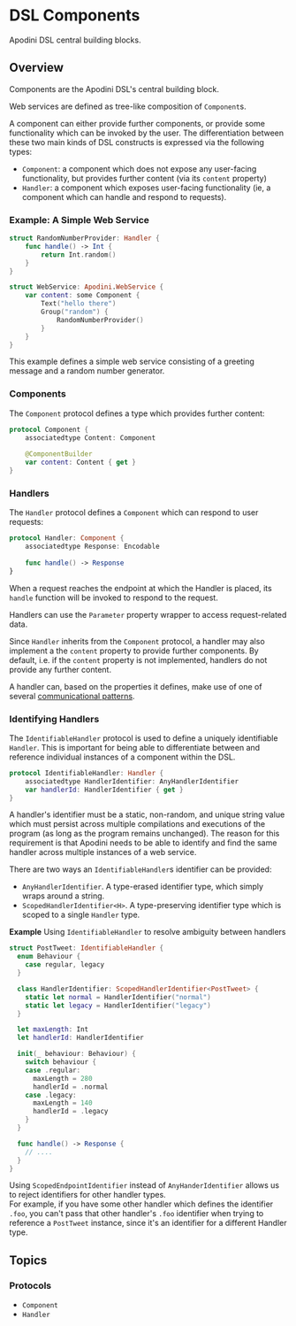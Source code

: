 # DSL Components

Apodini DSL central building blocks.

## Overview

Components are the Apodini DSL's central building block.

Web services are defined as tree-like composition of `Component`s.

A component can either provide further components, or provide some functionality which can be invoked by the user.
The differentiation between these two main kinds of DSL constructs is expressed via the following types:

- `Component`: a component which does not expose any user-facing functionality, but provides further content (via its `content` property)
- `Handler`: a component which exposes user-facing functionality (ie, a component which can handle and respond to requests).

### Example: A Simple Web Service

```swift
struct RandomNumberProvider: Handler {
    func handle() -> Int {
        return Int.random()
    }
}

struct WebService: Apodini.WebService {
    var content: some Component {
        Text("hello there")
        Group("random") {
            RandomNumberProvider()
        }
    }
}
```

This example defines a simple web service consisting of a greeting message and a random number generator.

### Components

The `Component` protocol defines a type which provides further content:

```swift
protocol Component {
    associatedtype Content: Component
    
    @ComponentBuilder
    var content: Content { get }
}
```

### Handlers

The `Handler` protocol defines a `Component` which can respond to user requests:

```swift
protocol Handler: Component {
    associatedtype Response: Encodable
    
    func handle() -> Response
}
```

When a request reaches the endpoint at which the Handler is placed, its `handle` function will be invoked to respond to the request.

Handlers can use the ``Parameter`` property wrapper to access request-related data.

Since `Handler` inherits from the `Component` protocol, a handler may also implement a the `content` property to provide further components. By default, i.e. if the `content` property is not implemented, handlers do not provide any further content.

A handler can, based on the properties it defines, make use of one of several [communicational patterns](https://github.com/Apodini/Apodini/tree/develop/Documentation/Communicational%20Patterns).



### Identifying Handlers


The `IdentifiableHandler` protocol is used to define a uniquely identifiable `Handler`.
This is important for being able to differentiate between and reference individual instances of a component within the DSL.

```swift
protocol IdentifiableHandler: Handler {
    associatedtype HandlerIdentifier: AnyHandlerIdentifier
    var handlerId: HandlerIdentifier { get }
}
```

A handler's identifier must be a static, non-random, and unique string value which must persist across multiple compilations and executions of the program (as long as the program remains unchanged). The reason for this requirement is that Apodini needs to be able to identify and find the same handler across multiple instances of a web service.

There are two ways an `IdentifiableHandler`s identifier can be provided:

- `AnyHandlerIdentifier`. A type-erased identifier type, which simply wraps around a string.
- `ScopedHandlerIdentifier<H>`. A type-preserving identifier type which is scoped to a single `Handler` type.


**Example** Using `IdentifiableHandler` to resolve ambiguity between handlers

```swift
struct PostTweet: IdentifiableHandler {
  enum Behaviour {
    case regular, legacy
  }

  class HandlerIdentifier: ScopedHandlerIdentifier<PostTweet> {
    static let normal = HandlerIdentifier("normal")
    static let legacy = HandlerIdentifier("legacy")
  }

  let maxLength: Int
  let handlerId: HandlerIdentifier

  init(_ behaviour: Behaviour) {
    switch behaviour {
    case .regular:
      maxLength = 280
      handlerId = .normal
    case .legacy:
      maxLength = 140
      handlerId = .legacy
    }
  }

  func handle() -> Response {
    // ....
  }
}
```

Using `ScopedEndpointIdentifier` instead of `AnyHanderIdentifier` allows us to reject identifiers for other handler types.  
For example, if you have some other handler which defines the identifier `.foo`, you can't pass that other handler's `.foo` identifier when trying to reference a `PostTweet` instance, since it's an identifier for a different Handler type.

## Topics

### Protocols

- ``Component``
- ``Handler``
